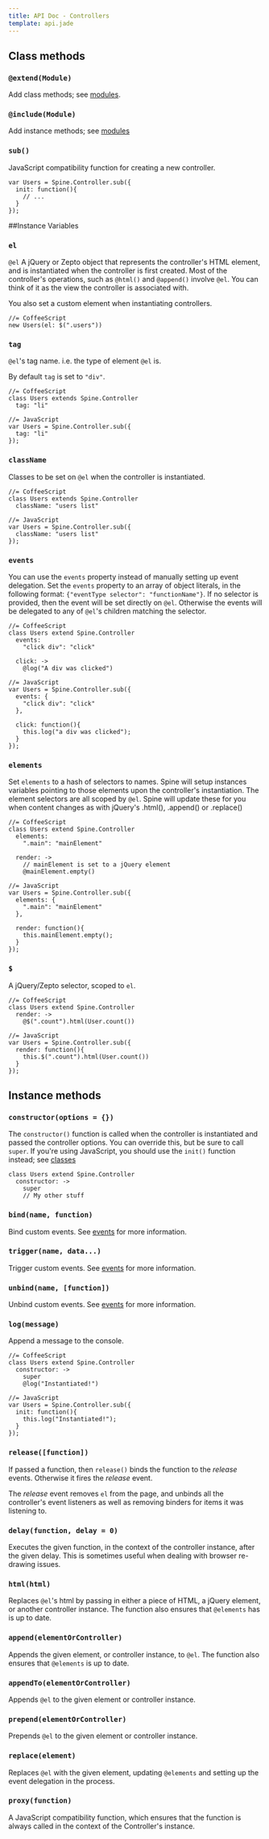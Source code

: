 ```yaml
---
title: API Doc - Controllers
template: api.jade
---
```


## Class methods

### `@extend(Module)`

Add class methods; see [modules](modules.html).

### `@include(Module)`

Add instance methods; see [modules](modules.html)

### `sub()`

JavaScript compatibility function for creating a new controller.

    var Users = Spine.Controller.sub({
      init: function(){
        // ...
      }
    });



##Instance Variables

### `el`

`@el` A jQuery or Zepto object that represents the controller's HTML element, and is instantiated when the controller is first created. Most of the controller's operations, such as `@html()` and `@append()` involve `@el`. You can think of it as the view the controller is associated with.

You also set a custom element when instantiating controllers.

    //= CoffeeScript
    new Users(el: $(".users"))

### `tag`

`@el`'s tag name. i.e. the type of element `@el` is.

By default `tag` is set to `"div"`.

    //= CoffeeScript
    class Users extends Spine.Controller
      tag: "li"

    //= JavaScript
    var Users = Spine.Controller.sub({
      tag: "li"
    });

### `className`

Classes to be set on `@el` when the controller is instantiated.

    //= CoffeeScript
    class Users extends Spine.Controller
      className: "users list"

    //= JavaScript
    var Users = Spine.Controller.sub({
      className: "users list"
    });

### `events`

You can use the `events` property instead of manually setting up event delegation. Set the `events` property to an array of object literals, in the following format: `{"eventType selector": "functionName"}`. If no selector is provided, then the event will be set directly on `@el`. Otherwise the events will be delegated to any of `@el`'s children matching the selector.

    //= CoffeeScript
    class Users extend Spine.Controller
      events:
        "click div": "click"

      click: ->
        @log("A div was clicked")

    //= JavaScript
    var Users = Spine.Controller.sub({
      events: {
        "click div": "click"
      },

      click: function(){
        this.log("a div was clicked");
      }
    });

### `elements`

Set `elements` to a hash of selectors to names. Spine will setup instances variables pointing to those elements upon the controller's instantiation. The element selectors are all scoped by `@el`. Spine will update these for you when content changes as with jQuery's .html(), .append() or .replace()

    //= CoffeeScript
    class Users extend Spine.Controller
      elements:
        ".main": "mainElement"

      render: ->
        // mainElement is set to a jQuery element
        @mainElement.empty()

    //= JavaScript
    var Users = Spine.Controller.sub({
      elements: {
        ".main": "mainElement"
      },

      render: function(){
        this.mainElement.empty();
      }
    });

### `$`

A jQuery/Zepto selector, scoped to `el`.

    //= CoffeeScript
    class Users extend Spine.Controller
      render: ->
        @$(".count").html(User.count())

    //= JavaScript
    var Users = Spine.Controller.sub({
      render: function(){
        this.$(".count").html(User.count())
      }
    });


## Instance methods

### `constructor(options = {})`

The `constructor()` function is called when the controller is instantiated and passed the controller options. You can override this, but be sure to call `super`. If you're using JavaScript, you should use the `init()` function instead; see [classes](<%= api_path("classes") %>)

    class Users extend Spine.Controller
      constructor: ->
        super
        // My other stuff

### `bind(name, function)`

Bind custom events. See [events](events.html) for more information.

### `trigger(name, data...)`

Trigger custom events. See [events](events.html) for more information.

### `unbind(name, [function])`

Unbind custom events. See [events](events.html) for more information.

### `log(message)`

Append a message to the console.

    //= CoffeeScript
    class Users extend Spine.Controller
      constructor: ->
        super
        @log("Instantiated!")

    //= JavaScript
    var Users = Spine.Controller.sub({
      init: function(){
        this.log("Instantiated!");
      }
    });

### `release([function])`

If passed a function, then `release()` binds the function to the *release* events. Otherwise it fires the *release* event.

The *release* event removes `el` from the page, and unbinds all the controller's event listeners as well as removing binders for items it was listening to.

### `delay(function, delay = 0)`

Executes the given function, in the context of the controller instance, after the given delay. This is sometimes useful when dealing with browser re-drawing issues.

### `html(html)`

Replaces `@el`'s html by passing in either a piece of HTML, a jQuery element, or another controller instance. The function also ensures that `@elements` has is up to date.

### `append(elementOrController)`

Appends the given element, or controller instance, to `@el`. The function also ensures that `@elements` is up to date.

### `appendTo(elementOrController)`

Appends `@el` to the given element or controller instance.

### `prepend(elementOrController)`

Prepends `@el` to the given element or controller instance.

### `replace(element)`

Replaces `@el` with the given element, updating `@elements` and setting up the event delegation in the process.

### `proxy(function)`

A JavaScript compatibility function, which ensures that the function is always called in the context of the Controller's instance.
